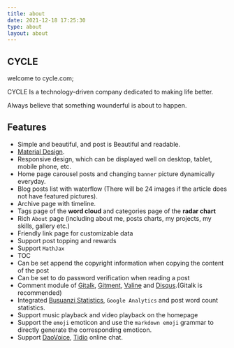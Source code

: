 ```yaml
---
title: about
date: 2021-12-18 17:25:30
type: about
layout: about
---
```


## CYCLE

  welcome to cycle.com;
  
  CYCLE  Is a technology-driven company dedicated to making life better.
  
  Always believe that something wounderful is about to happen.

## Features

- Simple and beautiful, and post is Beautiful and readable.
- [Material Design](https://material.io/).
- Responsive design, which can be displayed well on desktop, tablet, mobile phone, etc.
- Home page carousel posts and changing `banner` picture dynamically everyday.
- Blog posts list with waterflow (There will be 24 images if the article does not have featured pictures).
- Archive page with timeline.
- Tags page of the **word cloud** and categories page of the **radar chart**
- Rich `About` page (including about me, posts charts, my projects, my skills, gallery etc.)
- Friendly link page for customizable data
- Support post topping and rewards
- Support `MathJax`
- TOC
- Can be set append the copyright information when copying the content of the post
- Can be set to do password verification when reading a post
- Comment module of [Gitalk](https://gitalk.github.io/), [Gitment](https://imsun.github.io/gitment/), [Valine](https://valine.js.org/) and [Disqus](https://disqus.com/).(Gitalk is recommended)
- Integrated [Busuanzi Statistics](http://busuanzi.ibruce.info/), `Google Analytics` and post word count statistics.
- Support music playback and video playback on the homepage
- Support the `emoji` emoticon and use the `markdown emoji` grammar to directly generate the corresponding emoticon.
- Support [DaoVoice](http://www.daovoice.io/), [Tidio](https://www.tidio.com/) online chat.



